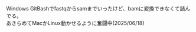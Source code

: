 Windows GitBashでfastqからsamまでいったけど、bamに変換できなくて詰んでる。<br>
あきらめてMacかLinux動かせるように奮闘中(2025/06/18)
<!---
Sena-tk/Sena-tk is a ✨ special ✨ repository because its `README.md` (this file) appears on your GitHub profile.
You can click the Preview link to take a look at your changes.
--->
